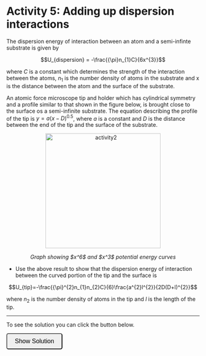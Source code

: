# Activity 5: Adding up dispersion interactions

<link rel="stylesheet" type="text/css" href="../customstyle.css">

The dispersion energy of interaction between an atom and a semi-infinte substrate is given by

$$U_{dispersion} = -\frac{{\pi}n_{1}C}{6x^{3}}$$

where $C$ is a constant which determines the strength of the interaction between the atoms, $n_{1}$ is the number density of atoms in the substrate and x is the distance between the atom and the surface of the substrate.

An atomic force microscope tip and holder which has cylindrical symmetry and a profile similar to that shown in the figure below, is brought close to the surface os a semi-infinite substrate. The equation describing the profile of the tip is $y=a(x-D)^{0.5}$, where $a$ is a constant and $D$ is the distance between the end of the tip and the surface of the substrate.

<div style="text-align: center;">
        <img src="imgs/5a.png" alt="activity2" width="300" height=auto>
        <p><em>Graph showing $x^6$ and $x^3$ potential energy curves</em></p>
    </em></p>
    </div>

-  Use the above result to show that the dispersion energy of interaction between the curved portion of the tip and the surface is

$$U_{tip}=-\frac{{\pi}^{2}n_{1}n_{2}C}{6}\frac{a^{2}l^{2}}{2D(D+l)^{2}}$$

where $n_{2}$ is the number density of atoms in the tip and $l$ is the length of the tip.

---

To see the solution you can click the button below.

<button onclick="document.getElementById('solution').style.display='block'" style="border-radius: 5px; text-align: center; padding: 10px 20px; font-size: 16px;">
Show Solution
</button>
<div id="solution" style="display:none;">
    <div style="text-align: center;">
        <img src="imgs/5b.png" alt="activity2" width="500" height=auto>
    </div>

We will have elemental volumes that are circles of radius $y$ and thickness $dx$. We can calculate the number of atoms in the slice to be $N_{slice}=n_{2}{\pi}y^{2}dx$. That gives the potential due to the slice as $U_{slice}=U_{atom}N_{slice}$.

$$U_{slice}=-\frac{{\pi}n_{1}C}{6x^{3}}n_{2}{\pi}y^{2}dx$$

Substitute in for y:

$$U_{slice}=-\frac{n_{1}n_{2}{\pi}^{2}C}{6}\frac{a^{2}(x-D)dx}{x^{3}}$$

Now we need to integrate from the tip at x=D to the holder at x=D+l:

$$U_{tip}=-\frac{a^{2}n_{1}n_{2}{\pi}^{2}C}{6}\int_{D}^{D+l}\frac{(x-D)dx}{x^{3}}$$

$$U_{tip}=-\frac{a^{2}n_{1}n_{2}{\pi}^{2}C}{6}\left[\frac{-1}{x}+\frac{D}{2x^{2}}\right]_{D}^{D+l}$$

Substitute limits and simplify:

$$U_{tip}=-\frac{n_{1}n_{2}{\pi}^{2}C}{6}\left[\frac{a^{2}l^{2}}{2D(D+l)^{2}}\right]$$

</div>
